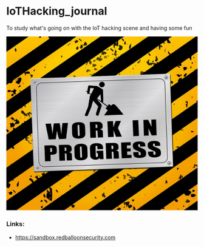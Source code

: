 # IoTHacking_journal
To study what's going on with the IoT hacking scene and having some fun

![](https://raw.githubusercontent.com/H3xFiles/gitMaterial/master/proxy.duckduckgo.com.jpg)


### Links:
- https://sandbox.redballoonsecurity.com
